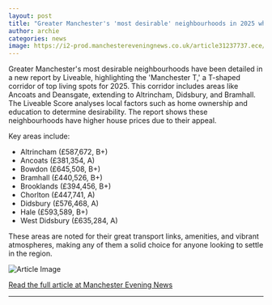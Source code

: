 ```yaml
---
layout: post
title: "Greater Manchester's 'most desirable' neighbourhoods in 2025 where you get 'best quality of life'"
author: archie
categories: news
image: https://i2-prod.manchestereveningnews.co.uk/article31237737.ece/ALTERNATES/s1200/2_GVs-of-Chorlton.jpg
---
```

Greater Manchester's most desirable neighbourhoods have been detailed in a new report by Liveable, highlighting the 'Manchester T,' a T-shaped corridor of top living spots for 2025. This corridor includes areas like Ancoats and Deansgate, extending to Altrincham, Didsbury, and Bramhall. The Liveable Score analyses local factors such as home ownership and education to determine desirability. The report shows these neighbourhoods have higher house prices due to their appeal. 

Key areas include:
- Altrincham (£587,672, B+) 
- Ancoats (£381,354, A)
- Bowdon (£645,508, B+)
- Bramhall (£440,526, B+)
- Brooklands (£394,456, B+)
- Chorlton (£447,741, A)
- Didsbury (£576,468, A)
- Hale (£593,589, B+)
- West Didsbury (£635,284, A)
  
These areas are noted for their great transport links, amenities, and vibrant atmospheres, making any of them a solid choice for anyone looking to settle in the region.

![Article Image](https://i2-prod.manchestereveningnews.co.uk/article31237737.ece/ALTERNATES/s1200/2_GVs-of-Chorlton.jpg)

[Read the full article at Manchester Evening News](https://www.manchestereveningnews.co.uk/news/greater-manchester-news/greater-manchesters-most-desirable-neighbourhoods-32644782)

---
